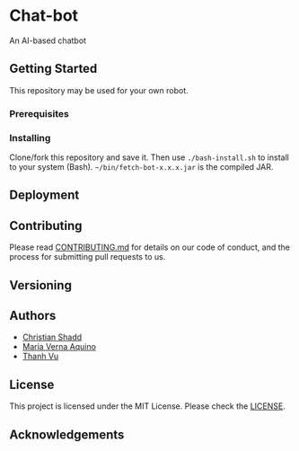# Chat-bot
An AI-based chatbot

## Getting Started
This repository may be used for your own robot.

### Prerequisites


### Installing
Clone/fork this repository and save it. Then use ``./bash-install.sh`` to install to your system (Bash).
``~/bin/fetch-bot-x.x.x.jar`` is the compiled JAR.


## Deployment


## Contributing
Please read [CONTRIBUTING.md](CONTRIBUTING.md) for details on our code of conduct, and the process for submitting pull requests to us.


## Versioning


## Authors
* [Christian Shadd](https://github.com/cshadd)
* [Maria Verna Aquino](https://github.com/anrev09)
* [Thanh Vu](https://github.com/Vu-Thanh)


## License
This project is licensed under the MIT License. Please check the [LICENSE](LICENSE).


## Acknowledgements

